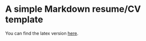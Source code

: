 # A simple Markdown resume/CV template

You can find the latex version [here](https://github.com/alextsolovikos/resume-template-latex).
